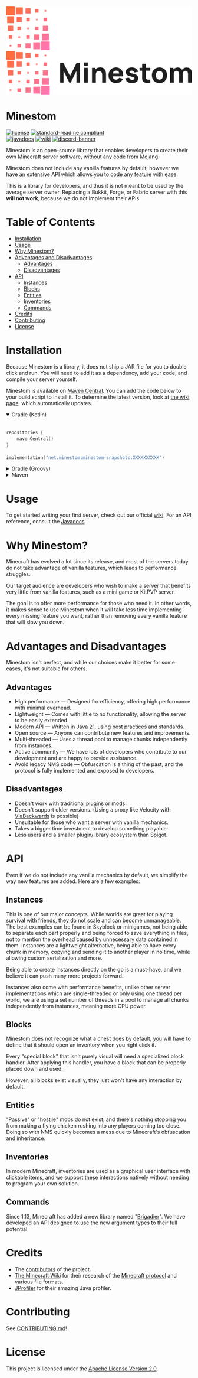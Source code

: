 ![banner](banner_dark.png#gh-dark-mode-only)
![banner](banner_light.png#gh-light-mode-only)

# Minestom

[![license](https://img.shields.io/github/license/Minestom/Minestom?style=for-the-badge&color=b2204c)](../LICENSE)
[![standard-readme compliant](https://img.shields.io/badge/readme%20style-standard-brightgreen.svg?style=for-the-badge)](https://github.com/RichardLitt/standard-readme)  
[![javadocs](https://img.shields.io/badge/documentation-javadocs-4d7a97?style=for-the-badge)](https://javadoc.minestom.net)
[![wiki](https://img.shields.io/badge/documentation-wiki-74aad6?style=for-the-badge)](https://minestom.net/docs/introduction)
[![discord-banner](https://img.shields.io/discord/706185253441634317?label=discord&style=for-the-badge&color=7289da)](https://discord.gg/pkFRvqB)

Minestom is an open-source library that enables developers to create their own Minecraft server software, without any code from Mojang.

Minestom does not include any vanilla features by default, however we have an extensive API which allows you to code any feature with ease.

This is a library for developers, and thus it is not meant to be used by the average server owner. Replacing a Bukkit, Forge, or Fabric server with this **will not work**, because we do not implement their APIs.

# Table of Contents
- [Installation](#installation)
- [Usage](#usage)
- [Why Minestom?](#why-minestom)
- [Advantages and Disadvantages](#advantages-and-disadvantages)
  - [Advantages](#advantages)
  - [Disadvantages](#disadvantages)
- [API](#api)
  - [Instances](#instances)
  - [Blocks](#blocks)
  - [Entities](#entities)
  - [Inventories](#inventories)
  - [Commands](#commands)
- [Credits](#credits)
- [Contributing](#contributing)
- [License](#license)

# Installation
Because Minestom is a library, it does not ship a JAR file for you to double click and run. You will need to add it as a dependency, add your code, and compile your server yourself.

Minestom is available on [Maven Central](https://mvnrepository.com/artifact/net.minestom/minestom-snapshots). You can add the code below to your build script to install it. To determine the latest version, look at [the wiki page](https://minestom.net/docs/setup/dependencies#dependencies-1), which automatically updates.
<details open>
<summary>Gradle (Kotlin)</summary>
<br>

```kts
repositories {
    mavenCentral()
}

implementation("net.minestom:minestom-snapshots:XXXXXXXXXX")
```

</details>

<details>
<summary>Gradle (Groovy)</summary>
<br>

```groovy
repositories {
    mavenCentral()
}

implementation 'net.minestom:minestom-snapshots:XXXXXXXXXX'
```

</details>

<details>
<summary>Maven</summary>
<br>

```xml
<dependency>
    <groupId>net.minestom</groupId>
    <artifactId>minestom-snapshots</artifactId>
    <version>XXXXXXXXXX</version>
</dependency>
```
</details>

# Usage
To get started writing your first server, check out our official [wiki](https://minestom.net/docs/introduction). For an API reference, consult the [Javadocs](https://javadoc.minestom.net).

# Why Minestom?
Minecraft has evolved a lot since its release, and most of the servers today do not take advantage of vanilla features, which leads to performance struggles.

Our target audience are developers who wish to make a server that benefits very little from vanilla features, such as a mini game or KitPVP server.

The goal is to offer more performance for those who need it. In other words, it makes sense to use Minestom when it will take less time implementing every missing feature you want, rather than removing every vanilla feature that will slow you down.

# Advantages and Disadvantages
Minestom isn't perfect, and while our choices make it better for some cases, it's not suitable for others.

## Advantages
* High performance — Designed for efficiency, offering high performance with minimal overhead.
* Lightweight — Comes with little to no functionality, allowing the server to be easily extended.
* Modern API — Written in Java 21, using best practices and standards.
* Open source — Anyone can contribute new features and improvements.
* Multi-threaded — Uses a thread pool to manage chunks independently from instances.
* Active community — We have lots of developers who contribute to our development and are happy to provide assistance.
* Avoid legacy NMS code — Obfuscation is a thing of the past, and the protocol is fully implemented and exposed to developers.

## Disadvantages
* Doesn't work with traditional plugins or mods.
* Doesn't support older versions. (Using a proxy like Velocity with [ViaBackwards](https://modrinth.com/plugin/viabackwards) is possible)
* Unsuitable for those who want a server with vanilla mechanics.
* Takes a bigger time investment to develop something playable.
* Less users and a smaller plugin/library ecosystem than Spigot.

# API
Even if we do not include any vanilla mechanics by default, we simplify the way new features are added. Here are a few examples:

## Instances
This is one of our major concepts. While worlds are great for playing survival with friends, they do not scale and can become unmanageable. The best examples can be found in Skyblock or minigames, not being able to separate each part properly and being forced to save everything in files, not to mention the overhead caused by unnecessary data contained in them. Instances are a lightweight alternative, being able to have every chunk in memory, copying and sending it to another player in no time, while allowing custom serialization and more.

Being able to create instances directly on the go is a must-have, and we believe it can push many more projects forward.

Instances also come with performance benefits, unlike other server implementations which are single-threaded or only using one thread per world, we are using a set number of threads in a pool to manage all chunks independently from instances, meaning more CPU power.

## Blocks
Minestom does not recognize what a chest does by default, you will have to define that it should open an inventory when you right click it.

Every "special block" that isn't purely visual will need a specialized block handler. After applying this handler, you have a block that can be properly placed down and used.

However, all blocks exist visually, they just won't have any interaction by default.

## Entities
"Passive" or "hostile" mobs do not exist, and there's nothing stopping you from making a flying chicken rushing into any players coming too close. Doing so with NMS quickly becomes a mess due to Minecraft's obfuscation and inheritance.

## Inventories
In modern Minecraft, inventories are used as a graphical user interface with clickable items, and we support these interactions natively without needing to program your own solution.

## Commands
Since 1.13, Minecraft has added a new library named "[Brigadier](https://github.com/Mojang/brigadier)". We have developed an API designed to use the new argument types to their full potential.

# Credits
* The [contributors](https://github.com/Minestom/Minestom/graphs/contributors) of the project.
* [The Minecraft Wiki](https://minecraft.wiki) for their research of the [Minecraft protocol](https://minecraft.wiki/w/Minecraft_Wiki:Projects/wiki.vg_merge) and various file formats.
* [JProfiler](https://www.ej-technologies.com/products/jprofiler/overview.html) for their amazing Java profiler.

# Contributing
See [CONTRIBUTING.md](CONTRIBUTING.md)!

# License
This project is licensed under the [Apache License Version 2.0](../LICENSE).
